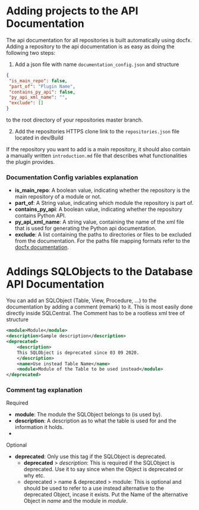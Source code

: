 # Adding projects to the API Documentation

The api documentation for all repositories is built automatically using docfx.\
Adding a repository to the api documentation is as easy as doing the following two steps:

1. Add a json file with name `documentation_config.json` and structure

```json
{
 "is_main_repo": false,
 "part_of": "Plugin Name",
 "contains_py_api": false,
 "py_api_xml_name": "",
 "exclude": []
}
```

to the root directory of your repositories master branch.

2. Add the repositories HTTPS clone link to the `repositories.json` file located in dev/Build

If the repository you want to add is a main repository, it should also contain a manually written `introduction.md` file that describes what functionalities the plugin provides.

### Documentation Config variables explanation

- **is_main_repo**: A boolean value, indicating whether the repository is the main repository of a module or not.
- **part_of**: A String value, indicating which module the repository is part of.
- **contains_py_api**: A boolean value, indicating whether the repository contains Python API.
- **py_api_xml_name**: A string value, containing the name of the xml file that is used for generating the Python api documentation.
- **exclude**: A list containing the paths to directories or files to be excluded from the documentation. For the paths file mapping formats refer to the [docfx documentation](https://dotnet.github.io/docfx/tutorial/docfx.exe_user_manual.html#4-supported-file-mapping-format).

# Addings SQLObjects to the Database API Documentation

You can add an SQLObject (Table, View, Procedure, ...) to the documentation by adding a comment (remark) to it.
This is most easily done directly inside SQLCentral.
The Comment has to be a rootless xml tree of structure

```xml
<module>Module</module>
<description>Sample description</description>
<deprecated>
    <description>
    This SQLObject is deprecated since 03 09 2020.
    </description>
    <name>Use instead Table Name</name>
    <module>Module of the Table to be used instead</module>
</deprecated>
```

### Comment tag explanation

Required
* **module**: The module the SQLObject belongs to (is used by).
* **description**: A description as to what the table is used for and the information it holds.
* 
Optional
* **deprecated**: Only use this tag if the SQLObject is deprecated.
  * **deprecated** > *description*: This is required if the SQLObject is deprecated. Use it to say since when the Object is deprecated or why etc.
  * deprecated > name & deprecated > module: This is optional and should be used to refer to a use instead alternative to the deprecated Object, incase it exists. Put the Name of the alternative Object in *name* and the module in *module*.